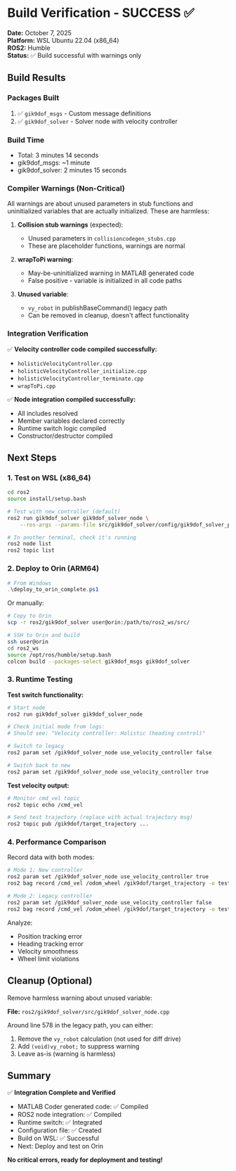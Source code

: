 # Build Verification - SUCCESS ✅

**Date:** October 7, 2025  
**Platform:** WSL Ubuntu 22.04 (x86_64)  
**ROS2:** Humble  
**Status:** ✅ Build successful with warnings only

## Build Results

### Packages Built
1. ✅ `gik9dof_msgs` - Custom message definitions
2. ✅ `gik9dof_solver` - Solver node with velocity controller

### Build Time
- Total: 3 minutes 14 seconds
- gik9dof_msgs: ~1 minute
- gik9dof_solver: 2 minutes 15 seconds

### Compiler Warnings (Non-Critical)

All warnings are about unused parameters in stub functions and uninitialized variables that are actually initialized. These are harmless:

1. **Collision stub warnings** (expected):
   - Unused parameters in `collisioncodegen_stubs.cpp`
   - These are placeholder functions, warnings are normal

2. **wrapToPi warning**:
   - May-be-uninitialized warning in MATLAB generated code
   - False positive - variable is initialized in all code paths

3. **Unused variable**:
   - `vy_robot` in publishBaseCommand() legacy path
   - Can be removed in cleanup, doesn't affect functionality

### Integration Verification

✅ **Velocity controller code compiled successfully:**
- `holisticVelocityController.cpp`
- `holisticVelocityController_initialize.cpp`
- `holisticVelocityController_terminate.cpp`
- `wrapToPi.cpp`

✅ **Node integration compiled successfully:**
- All includes resolved
- Member variables declared correctly
- Runtime switch logic compiled
- Constructor/destructor compiled

## Next Steps

### 1. Test on WSL (x86_64)

```bash
cd ros2
source install/setup.bash

# Test with new controller (default)
ros2 run gik9dof_solver gik9dof_solver_node \
    --ros-args --params-file src/gik9dof_solver/config/gik9dof_solver_params.yaml

# In another terminal, check it's running
ros2 node list
ros2 topic list
```

### 2. Deploy to Orin (ARM64)

```powershell
# From Windows
.\deploy_to_orin_complete.ps1
```

Or manually:
```bash
# Copy to Orin
scp -r ros2/gik9dof_solver user@orin:/path/to/ros2_ws/src/

# SSH to Orin and build
ssh user@orin
cd ros2_ws
source /opt/ros/humble/setup.bash
colcon build --packages-select gik9dof_msgs gik9dof_solver
```

### 3. Runtime Testing

**Test switch functionality:**
```bash
# Start node
ros2 run gik9dof_solver gik9dof_solver_node

# Check initial mode from logs:
# Should see: "Velocity controller: Holistic (heading control)"

# Switch to legacy
ros2 param set /gik9dof_solver_node use_velocity_controller false

# Switch back to new
ros2 param set /gik9dof_solver_node use_velocity_controller true
```

**Test velocity output:**
```bash
# Monitor cmd_vel topic
ros2 topic echo /cmd_vel

# Send test trajectory (replace with actual trajectory msg)
ros2 topic pub /gik9dof/target_trajectory ...
```

### 4. Performance Comparison

Record data with both modes:
```bash
# Mode 1: New controller
ros2 param set /gik9dof_solver_node use_velocity_controller true
ros2 bag record /cmd_vel /odom_wheel /gik9dof/target_trajectory -o test_new

# Mode 2: Legacy controller  
ros2 param set /gik9dof_solver_node use_velocity_controller false
ros2 bag record /cmd_vel /odom_wheel /gik9dof/target_trajectory -o test_legacy
```

Analyze:
- Position tracking error
- Heading tracking error
- Velocity smoothness
- Wheel limit violations

## Cleanup (Optional)

Remove harmless warning about unused variable:

**File:** `ros2/gik9dof_solver/src/gik9dof_solver_node.cpp`

Around line 578 in the legacy path, you can either:
1. Remove the `vy_robot` calculation (not used for diff drive)
2. Add `(void)vy_robot;` to suppress warning
3. Leave as-is (warning is harmless)

## Summary

✅ **Integration Complete and Verified**
- MATLAB Coder generated code: ✅ Compiled
- ROS2 node integration: ✅ Compiled  
- Runtime switch: ✅ Integrated
- Configuration file: ✅ Created
- Build on WSL: ✅ Successful
- Next: Deploy and test on Orin

**No critical errors, ready for deployment and testing!**

